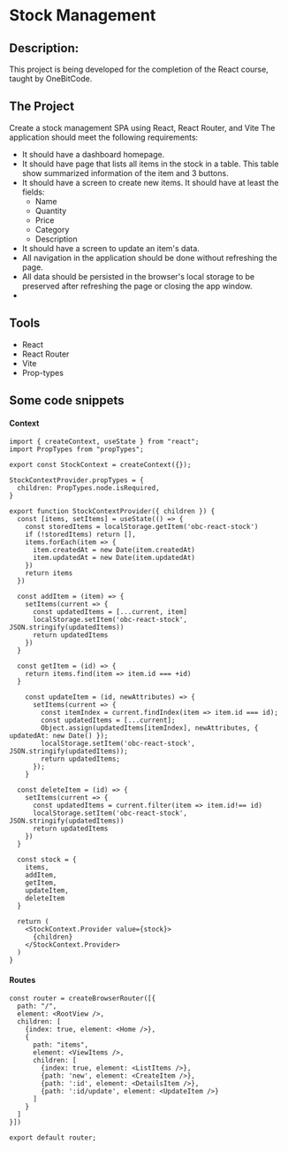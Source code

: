 # Stock Management 

## Description:
This project is being developed for the completion of the React course, taught by OneBitCode.

## The Project
Create a stock management SPA using React, React Router, and Vite The application should meet the following requirements:
- It should have a dashboard homepage.
- It should have page that lists all items in the stock in a table. This table show summarized information of the item and 3 buttons.
- It should have a screen to create new items. It should have at least the fields: 
  - Name
  - Quantity
  - Price
  - Category
  - Description  
- It should have a screen to update an item's data.
- All navigation in the application should be done without refreshing the page.
- All data should be persisted in the browser's local storage to be preserved after refreshing the page or closing the app window.
- 

## Tools
- React 
- React Router
- Vite
- Prop-types

## Some code snippets
#### Context
```Context
import { createContext, useState } from "react";
import PropTypes from "propTypes";

export const StockContext = createContext({});

StockContextProvider.propTypes = {
  children: PropTypes.node.isRequired,
}

export function StockContextProvider({ children }) {
  const [items, setItems] = useState(() => {
    const storedItems = localStorage.getItem('obc-react-stock')
    if (!storedItems) return [],
    items.forEach(item => {
      item.createdAt = new Date(item.createdAt)
      item.updatedAt = new Date(item.updatedAt)
    })
    return items
  })

  const addItem = (item) => {
    setItems(current => {
      const updatedItems = [...current, item]
      localStorage.setItem('obc-react-stock', JSON.stringify(updatedItems))
      return updatedItems
    })
  }

  const getItem = (id) => {
    return items.find(item => item.id === +id)
  }

    const updateItem = (id, newAttributes) => {
      setItems(current => {
        const itemIndex = current.findIndex(item => item.id === id);
        const updatedItems = [...current];
        Object.assign(updatedItems[itemIndex], newAttributes, { updatedAt: new Date() });
        localStorage.setItem('obc-react-stock', JSON.stringify(updatedItems));
        return updatedItems;
      });
    }

  const deleteItem = (id) => {
    setItems(current => {
      const updatedItems = current.filter(item => item.id!== id)
      localStorage.setItem('obc-react-stock', JSON.stringify(updatedItems))
      return updatedItems
    })
  }

  const stock = {
    items,
    addItem, 
    getItem,
    updateItem,
    deleteItem
  }

  return (
    <StockContext.Provider value={stock}>
      {children}
    </StockContext.Provider>
  )
}
```
#### Routes
```
const router = createBrowserRouter([{
  path: "/",
  element: <RootView />,
  children: [
    {index: true, element: <Home />},
    {
      path: "items",
      element: <ViewItems />,
      children: [
        {index: true, element: <ListItems />},
        {path: 'new', element: <CreateItem />},
        {path: ':id', element: <DetailsItem />},
        {path: ':id/update', element: <UpdateItem />}
      ]
    }
  ]
}])

export default router;
```

